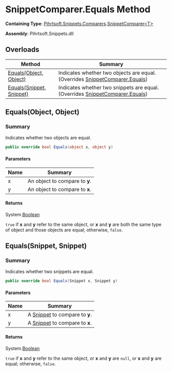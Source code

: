 # SnippetComparer\.Equals Method

**Containing Type**: [Pihrtsoft.Snippets.Comparers](../../README.md)\.[SnippetComparer\<T>](../README.md)

**Assembly**: Pihrtsoft\.Snippets\.dll

## Overloads

| Method | Summary |
| ------ | ------- |
| [Equals(Object, Object)](#Pihrtsoft_Snippets_Comparers_SnippetComparer_1_Equals_System_Object_System_Object_) | Indicates whether two objects are equal\. \(Overrides [SnippetComparer.Equals](../../SnippetComparer/Equals/README.md#Pihrtsoft_Snippets_Comparers_SnippetComparer_Equals_System_Object_System_Object_)\) |
| [Equals(Snippet, Snippet)](#Pihrtsoft_Snippets_Comparers_SnippetComparer_1_Equals_Pihrtsoft_Snippets_Snippet_Pihrtsoft_Snippets_Snippet_) | Indicates whether two snippets are equal\. \(Overrides [SnippetComparer.Equals](../../SnippetComparer/Equals/README.md#Pihrtsoft_Snippets_Comparers_SnippetComparer_Equals_Pihrtsoft_Snippets_Snippet_Pihrtsoft_Snippets_Snippet_)\) |

## Equals\(Object, Object\)<a name="Pihrtsoft_Snippets_Comparers_SnippetComparer_1_Equals_System_Object_System_Object_"></a>

### Summary

Indicates whether two objects are equal\.

```csharp
public override bool Equals(object x, object y)
```

#### Parameters

| Name | Summary |
| ---- | ------- |
| x | An object to compare to **y**\. |
| y | An object to compare to **x**\. |

#### Returns

System\.[Boolean](https://docs.microsoft.com/en-us/dotnet/api/system.boolean)

`true` if **x** and **y** refer to the same object, or **x** and **y** are both the same type of object and those objects are equal; otherwise, `false`\.

## Equals\(Snippet, Snippet\)<a name="Pihrtsoft_Snippets_Comparers_SnippetComparer_1_Equals_Pihrtsoft_Snippets_Snippet_Pihrtsoft_Snippets_Snippet_"></a>

### Summary

Indicates whether two snippets are equal\.

```csharp
public override bool Equals(Snippet x, Snippet y)
```

#### Parameters

| Name | Summary |
| ---- | ------- |
| x | A [Snippet](../../../Snippet/README.md) to compare to **y**\. |
| y | A [Snippet](../../../Snippet/README.md) to compare to **x**\. |

#### Returns

System\.[Boolean](https://docs.microsoft.com/en-us/dotnet/api/system.boolean)

`true` if **x** and **y** refer to the same object, or **x** and **y** are `null`, or **x** and **y** are equal; otherwise, `false`\.